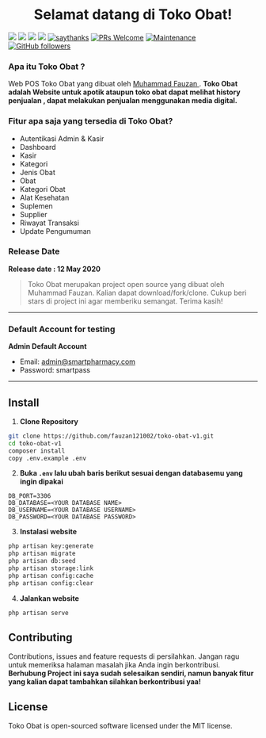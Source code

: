 <h1 align="center">Selamat datang di Toko Obat! </h1>

[![](https://img.shields.io/github/issues/fauzan121002/toko-obat-v1?style=flat-square)](https://img.shields.io/github/issues/fauzan121002/toko-obat-v1?style=flat-square) ![](https://img.shields.io/github/stars/fauzan121002/toko-obat-v1?style=flat-square)
![](https://img.shields.io/github/forks/fauzan121002/toko-obat-v1?style=flat-square) ![](https://img.shields.io/github/license/fauzan121002/toko-obat-v1?style=flat-square) [![saythanks](https://img.shields.io/badge/say-thanks-ff69b4.svg?style=flat-square)](https://saythanks.io/to/zaidanline67%40gmail.com) [![PRs Welcome](https://img.shields.io/badge/PRs-welcome-brightgreen.svg?style=flat-square)](http://makeapullrequest.com) [![Maintenance](https://img.shields.io/badge/Maintained%3F-yes-green.svg?style=flat-square)](https://GitHub.com/Naereen/StrapDown.js/graphs/commit-activity) [![GitHub followers](https://img.shields.io/github/followers/fauzan121002.svg?style=flat-square&label=Follow&maxAge=2592000)](https://github.com/fauzan121002?tab=followers)

### Apa itu Toko Obat ?
Web POS Toko Obat yang dibuat oleh <a href="https://github.com/fauzan121002"> Muhammad Fauzan </a>. **Toko Obat adalah Website untuk apotik ataupun toko obat dapat melihat history penjualan , dapat melakukan penjualan menggunakan media digital.**

### Fitur apa saja yang tersedia di Toko Obat?
- Autentikasi Admin & Kasir
- Dashboard
- Kasir
- Kategori 
- Jenis Obat
- Obat
- Kategori Obat
- Alat Kesehatan
- Suplemen 
- Supplier
- Riwayat Transaksi
- Update Pengumuman

### Release Date
**Release date : 12 May 2020**
> Toko Obat merupakan project open source yang dibuat oleh Muhammad Fauzan. Kalian dapat download/fork/clone. Cukup beri stars di project ini agar memberiku semangat. Terima kasih!

------------

 ### Default Account for testing
	
**Admin Default Account**
- Email: admin@smartpharmacy.com
- Password: smartpass

------------

## Install

1. **Clone Repository**
```bash
git clone https://github.com/fauzan121002/toko-obat-v1.git
cd toko-obat-v1
composer install
copy .env.example .env
```

2. **Buka ```.env``` lalu ubah baris berikut sesuai dengan databasemu yang ingin dipakai**
```
DB_PORT=3306
DB_DATABASE=<YOUR DATABASE NAME>
DB_USERNAME=<YOUR DATABASE USERNAME>
DB_PASSWORD=<YOUR DATABASE PASSWORD>
```

3. **Instalasi website**
```bash
php artisan key:generate
php artisan migrate
php artisan db:seed
php artisan storage:link
php artisan config:cache
php artisan config:clear
```

4. **Jalankan website**
```bash
php artisan serve
```

## Contributing
Contributions, issues and feature requests di persilahkan.
Jangan ragu untuk memeriksa halaman masalah jika Anda ingin berkontribusi. **Berhubung Project ini saya sudah selesaikan sendiri, namun banyak fitur yang kalian dapat tambahkan silahkan berkontribusi yaa!**

## License
Toko Obat is open-sourced software licensed under the MIT license.

